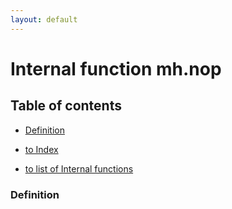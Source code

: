 ```yaml
---
layout: default
---
```


# Internal function mh.nop

## Table of contents

- [Definition](#definition) 
 
- [to Index](/index)
- [to list of Internal functions](internal-function)

### Definition